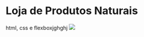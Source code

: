 # Loja de Produtos Naturais

html, css e flexboxjghghj
<img src="https://github.com/dieegobs/loja-de-produtos-naturais/blob/main/images/Site.png?raw=true"/>
